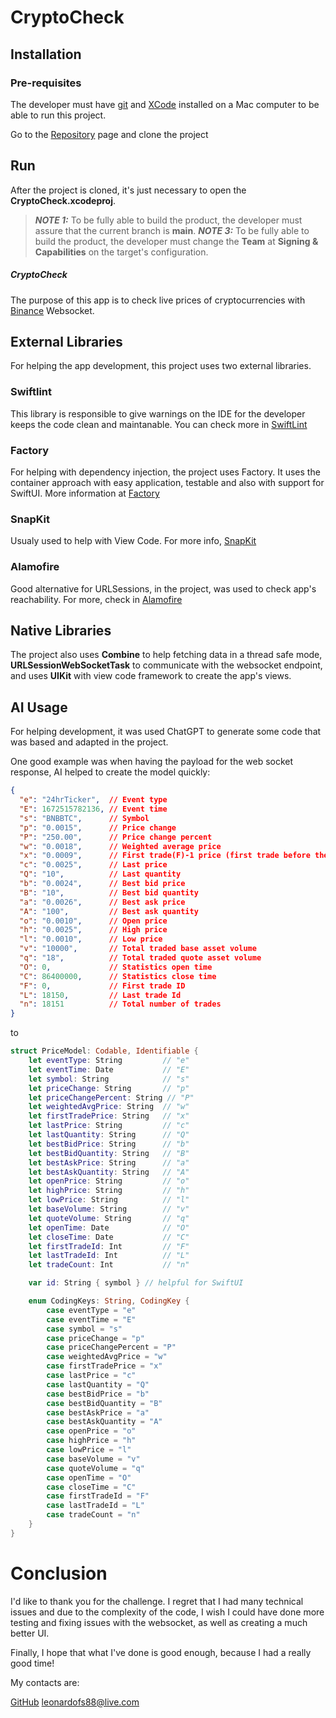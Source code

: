 # CryptoCheck

## Installation

### Pre-requisites

The developer must have [git](https://git-scm.com/downloads) and [XCode](https://apps.apple.com/us/app/xcode/id497799835?mt=12/) installed on a Mac computer to be able to run this project.

Go to the [Repository](https://github.com/leonardofs88/cryptoCheck) page and clone the project

## Run

After the project is cloned, it's just necessary to open the **CryptoCheck.xcodeproj**. 

> **_NOTE 1:_**  To be fully able to build the product, the developer must assure that the current branch is **main**.
> **_NOTE 3:_**  To be fully able to build the product, the developer must change the **Team** at **Signing & Capabilities** on the target's configuration.

##### CryptoCheck

The purpose of this app is to check live prices of cryptocurrencies with [Binance](https://developers.binance.com/docs/binance-spot-api-docs/web-socket-streams) Websocket.

## External Libraries

For helping the app development, this project uses two external libraries.

### Swiftlint

This library is responsible to give warnings on the IDE for the developer keeps the code clean and maintanable. You can check more in [SwiftLint](https://github.com/realm/SwiftLint)

### Factory

For helping with dependency injection, the project uses Factory. It uses the container approach with easy application, testable and also with support for SwiftUI. More information at [Factory](https://github.com/hmlongco/Factory)

### SnapKit

Usualy used to help with View Code. For more info, [SnapKit](https://github.com/SnapKit/SnapKit)

### Alamofire

Good alternative for URLSessions, in the project, was used to check app's reachability. For more, check in [Alamofire](https://github.com/Alamofire/Alamofire)

## Native Libraries

The project also uses **Combine** to help fetching data in a thread safe mode, **URLSessionWebSocketTask** to communicate with the websocket endpoint, and uses **UIKit** with view code framework to create the app's views.

## AI Usage

For helping development, it was used ChatGPT to generate some code that was based and adapted in the project.

One good example was when having the payload for the web socket response, AI helped to create the model quickly:

```json
{
  "e": "24hrTicker",  // Event type
  "E": 1672515782136, // Event time
  "s": "BNBBTC",      // Symbol
  "p": "0.0015",      // Price change
  "P": "250.00",      // Price change percent
  "w": "0.0018",      // Weighted average price
  "x": "0.0009",      // First trade(F)-1 price (first trade before the 24hr rolling window)
  "c": "0.0025",      // Last price
  "Q": "10",          // Last quantity
  "b": "0.0024",      // Best bid price
  "B": "10",          // Best bid quantity
  "a": "0.0026",      // Best ask price
  "A": "100",         // Best ask quantity
  "o": "0.0010",      // Open price
  "h": "0.0025",      // High price
  "l": "0.0010",      // Low price
  "v": "10000",       // Total traded base asset volume
  "q": "18",          // Total traded quote asset volume
  "O": 0,             // Statistics open time
  "C": 86400000,      // Statistics close time
  "F": 0,             // First trade ID
  "L": 18150,         // Last trade Id
  "n": 18151          // Total number of trades
}
````

to 

```swift
struct PriceModel: Codable, Identifiable {
    let eventType: String         // "e"
    let eventTime: Date           // "E"
    let symbol: String            // "s"
    let priceChange: String       // "p"
    let priceChangePercent: String // "P"
    let weightedAvgPrice: String  // "w"
    let firstTradePrice: String   // "x"
    let lastPrice: String         // "c"
    let lastQuantity: String      // "Q"
    let bestBidPrice: String      // "b"
    let bestBidQuantity: String   // "B"
    let bestAskPrice: String      // "a"
    let bestAskQuantity: String   // "A"
    let openPrice: String         // "o"
    let highPrice: String         // "h"
    let lowPrice: String          // "l"
    let baseVolume: String        // "v"
    let quoteVolume: String       // "q"
    let openTime: Date            // "O"
    let closeTime: Date           // "C"
    let firstTradeId: Int         // "F"
    let lastTradeId: Int          // "L"
    let tradeCount: Int           // "n"

    var id: String { symbol } // helpful for SwiftUI

    enum CodingKeys: String, CodingKey {
        case eventType = "e"
        case eventTime = "E"
        case symbol = "s"
        case priceChange = "p"
        case priceChangePercent = "P"
        case weightedAvgPrice = "w"
        case firstTradePrice = "x"
        case lastPrice = "c"
        case lastQuantity = "Q"
        case bestBidPrice = "b"
        case bestBidQuantity = "B"
        case bestAskPrice = "a"
        case bestAskQuantity = "A"
        case openPrice = "o"
        case highPrice = "h"
        case lowPrice = "l"
        case baseVolume = "v"
        case quoteVolume = "q"
        case openTime = "O"
        case closeTime = "C"
        case firstTradeId = "F"
        case lastTradeId = "L"
        case tradeCount = "n"
    }
}
```


# Conclusion

I'd like to thank you for the challenge. I regret that I had many technical issues and due to the complexity of the code, I wish I could have done more testing and fixing issues with the websocket, as well as creating a much better UI. 

Finally, I hope that what I've done is good enough, because I had a really good time!

My contacts are:

[GitHub](https://github.com/leonardofs88/)
leonardofs88@live.com

